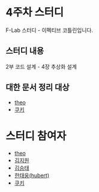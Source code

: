 # 4주차 스터디

F-Lab 스터디 - 이펙티브 코틀린입니다.

## 스터디 내용
2부 코드 설계 - 4장 추상화 설계

## 대한 문서 정리 대상
  - [theo](https://github.com/theo-f-lab)
  - [쿠키](https://github.com/hello-jiwon)

# 스터디 참여자
- [theo](https://github.com/theo-f-lab)
- [김지원](https://github.com/jiwondev)
- [김승태](https://github.com/soongjamm)
- [한태웅(hubert)](https://github.com/f-lab-hubert)
- [쿠키](https://github.com/hello-jiwon)
